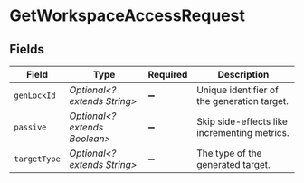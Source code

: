 # GetWorkspaceAccessRequest


## Fields

| Field                                        | Type                                         | Required                                     | Description                                  |
| -------------------------------------------- | -------------------------------------------- | -------------------------------------------- | -------------------------------------------- |
| `genLockId`                                  | *Optional<? extends String>*                 | :heavy_minus_sign:                           | Unique identifier of the generation target.  |
| `passive`                                    | *Optional<? extends Boolean>*                | :heavy_minus_sign:                           | Skip side-effects like incrementing metrics. |
| `targetType`                                 | *Optional<? extends String>*                 | :heavy_minus_sign:                           | The type of the generated target.            |